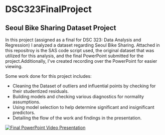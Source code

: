 # DSC323FinalProject

## Seoul Bike Sharing Dataset Project
In this project (assigned as a final for DSC 323: Data Analysis and Regression) I analyzed a dataset regarding Seoul Bike Sharing. Attached in this repositroy is the SAS code script used, the original dataset that was utilized for this analysis, and the final PowerPoint submitted for the project.Additionally, I've created recording over the PowerPoint for easier viewing.

Some work done for this project includes:
- Cleaning the Dataset of outliers and influential points by checking for their studentized residuals.
- Building models and checking various diagnostics for normality assumptions.
- Using model selection to help determine significant and insignificant predictors.
- Detailing the flow of the work and findings in the presentation.

[![Final PowerPoint Video Presentation](https://img.youtube.com/vi/DDlGhjfuvjo/0.jpg)](https://www.youtube.com/watch?v=DDlGhjfuvjo)

